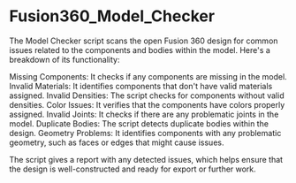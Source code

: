 # Fusion360_Model_Checker

The Model Checker script scans the open Fusion 360 design for common issues related to the components and bodies within the model. Here's a breakdown of its functionality:

Missing Components: It checks if any components are missing in the model.
Invalid Materials: It identifies components that don't have valid materials assigned.
Invalid Densities: The script checks for components without valid densities.
Color Issues: It verifies that the components have colors properly assigned.
Invalid Joints: It checks if there are any problematic joints in the model.
Duplicate Bodies: The script detects duplicate bodies within the design.
Geometry Problems: It identifies components with any problematic geometry, such as faces or edges that might cause issues.

The script gives a report with any detected issues, which helps ensure that the design is well-constructed and ready for export or further work.
